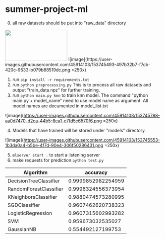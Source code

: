 # summer-project-ml

0. all raw datasets should be put into "raw_data" directory

<img src="https://user-images.githubusercontent.com/45914103/153745493-497b32b7-f7cb-420c-9533-b079b88519dc.png" width="200" height="100">
![image](https://user-images.githubusercontent.com/45914103/153745493-497b32b7-f7cb-420c-9533-b079b88519dc.png =250x)

1. run ```pip install -r requirements.txt```
2. run ```python preprocessing.py``` This is to process all raw datasets and output "train_data.npz" for further training.
3. run ```python main.py knn``` to train knn model. The command "python main.py + model_name" need to use model name as argument. All model names are documented in model_list.txt

![image](https://user-images.githubusercontent.com/45914103/153745798-aa0d7470-d2ca-44b5-8ea1-e7fd5c6570f6.png =250x)

4. Models that have trained will be stored under "models" directory.

![image](https://user-images.githubusercontent.com/45914103/153745553-1b3da0a4-b5be-4f7d-90e4-306f50286431.png =250x)

5. ```mlserver start .``` to start a listening server
6. make requests for prediction ```python test.py```


| Algorithm | accuracy |
| ----------- | ----------- |
| DecisionTreeClassifier | 0.9999852982254959 |
| RandomForestClassifier | 0.9996324556373954 |
| KNeighborsClassifier | 0.9880474573280995 |
| SGDClassifier | 0.9607462620738323 |
| LogisticRegression | 0.9607315602993282 |
| SVM | 0.959673032535027 |
| GaussianNB | 0.554492127199753 |
